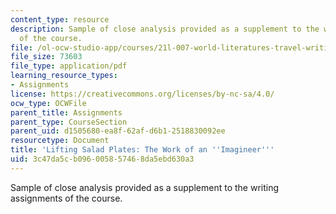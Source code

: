 ```yaml
---
content_type: resource
description: Sample of close analysis provided as a supplement to the writing assignments
  of the course.
file: /ol-ocw-studio-app/courses/21l-007-world-literatures-travel-writing-fall-2008/3c47da5cb096005857468da5ebd630a3_close_analys_sam.pdf
file_size: 73603
file_type: application/pdf
learning_resource_types:
- Assignments
license: https://creativecommons.org/licenses/by-nc-sa/4.0/
ocw_type: OCWFile
parent_title: Assignments
parent_type: CourseSection
parent_uid: d1505680-ea8f-62af-d6b1-2518830092ee
resourcetype: Document
title: 'Lifting Salad Plates: The Work of an ''Imagineer'''
uid: 3c47da5c-b096-0058-5746-8da5ebd630a3
---
```

Sample of close analysis provided as a supplement to the writing assignments of the course.